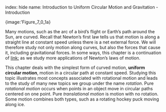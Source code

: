 index: hide
name: Introduction to Uniform Circular Motion and Gravitation - Introduction


{image:'Figure_7_0_1a}
        

Many motions, such as the arc of a bird’s flight or Earth’s path around the Sun, are curved. Recall that Newton’s first law tells us that motion is along a straight line at constant speed unless there is a net external force. We will therefore study not only motion along curves, but also the forces that cause it, including gravitational forces. In some ways, this chapter is a continuation of <link:> as we study more applications of Newton’s laws of motion.

This chapter deals with the simplest form of curved motion,  **uniform circular motion**, motion in a circular path at constant speed. Studying this topic illustrates most concepts associated with rotational motion and leads to the study of many new topics we group under the name  *rotation*. Pure  *rotational motion* occurs when points in an object move in circular paths centered on one point. Pure  *translational motion* is motion with no rotation. Some motion combines both types, such as a rotating hockey puck moving along ice.
